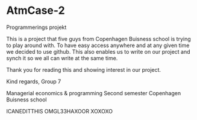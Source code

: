 AtmCase-2
=========

Programmerings projekt

This is a project that five guys from Copenhagen Buisness school is trying to play around with. 
To have easy access anywhere and at any given time we decided to use github. 
This also enables us to write on our project and synch it so we all can write at the same time.

Thank you for reading this and showing interest in our project.

Kind regards, 
Group 7

Managerial economics & programming
Second semester
Copenhagen Buisness school


ICANEDITTHIS OMGL33HAXOOR XOXOXO
